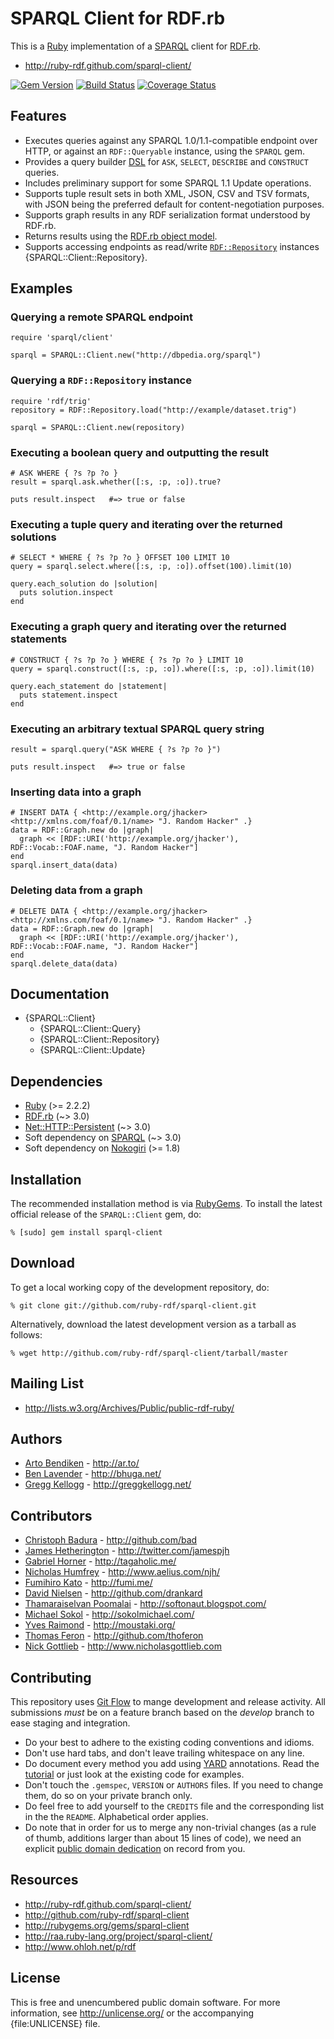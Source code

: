 # SPARQL Client for RDF.rb

This is a [Ruby][] implementation of a [SPARQL][] client for [RDF.rb][].

* <http://ruby-rdf.github.com/sparql-client/>

[![Gem Version](https://badge.fury.io/rb/sparql-client.png)](http://badge.fury.io/rb/sparql-client)
[![Build Status](https://travis-ci.org/ruby-rdf/sparql-client.png?branch=master)](http://travis-ci.org/ruby-rdf/sparql-client)
[![Coverage Status](https://coveralls.io/repos/ruby-rdf/sparql-client/badge.svg?branch=master&service=github)](https://coveralls.io/github/ruby-rdf/sparql-client?branch=master)

## Features

* Executes queries against any SPARQL 1.0/1.1-compatible endpoint over HTTP,
  or against an `RDF::Queryable` instance, using the `SPARQL` gem.
* Provides a query builder [DSL][] for `ASK`, `SELECT`, `DESCRIBE` and
  `CONSTRUCT` queries.
* Includes preliminary support for some SPARQL 1.1 Update operations.
* Supports tuple result sets in both XML, JSON, CSV and TSV formats, with JSON being
  the preferred default for content-negotiation purposes.
* Supports graph results in any RDF serialization format understood by RDF.rb.
* Returns results using the [RDF.rb object model][RDF.rb model].
* Supports accessing endpoints as read/write [`RDF::Repository`][RDF::Repository]
  instances {SPARQL::Client::Repository}.

## Examples

### Querying a remote SPARQL endpoint
    require 'sparql/client'

    sparql = SPARQL::Client.new("http://dbpedia.org/sparql")

### Querying a `RDF::Repository` instance

    require 'rdf/trig'
    repository = RDF::Repository.load("http://example/dataset.trig")

    sparql = SPARQL::Client.new(repository)

### Executing a boolean query and outputting the result

    # ASK WHERE { ?s ?p ?o }
    result = sparql.ask.whether([:s, :p, :o]).true?

    puts result.inspect   #=> true or false

### Executing a tuple query and iterating over the returned solutions

    # SELECT * WHERE { ?s ?p ?o } OFFSET 100 LIMIT 10
    query = sparql.select.where([:s, :p, :o]).offset(100).limit(10)

    query.each_solution do |solution|
      puts solution.inspect
    end

### Executing a graph query and iterating over the returned statements

    # CONSTRUCT { ?s ?p ?o } WHERE { ?s ?p ?o } LIMIT 10
    query = sparql.construct([:s, :p, :o]).where([:s, :p, :o]).limit(10)

    query.each_statement do |statement|
      puts statement.inspect
    end

### Executing an arbitrary textual SPARQL query string

    result = sparql.query("ASK WHERE { ?s ?p ?o }")

    puts result.inspect   #=> true or false

### Inserting data into a graph

    # INSERT DATA { <http://example.org/jhacker> <http://xmlns.com/foaf/0.1/name> "J. Random Hacker" .}
    data = RDF::Graph.new do |graph|
      graph << [RDF::URI('http://example.org/jhacker'), RDF::Vocab::FOAF.name, "J. Random Hacker"]
    end
    sparql.insert_data(data)

### Deleting data from a graph

    # DELETE DATA { <http://example.org/jhacker> <http://xmlns.com/foaf/0.1/name> "J. Random Hacker" .}
    data = RDF::Graph.new do |graph|
      graph << [RDF::URI('http://example.org/jhacker'), RDF::Vocab::FOAF.name, "J. Random Hacker"]
    end
    sparql.delete_data(data)

## Documentation

* {SPARQL::Client}
  * {SPARQL::Client::Query}
  * {SPARQL::Client::Repository}
  * {SPARQL::Client::Update}

## Dependencies

* [Ruby](http://ruby-lang.org/) (>= 2.2.2)
* [RDF.rb](http://rubygems.org/gems/rdf) (~> 3.0)
* [Net::HTTP::Persistent](http://rubygems.org/gems/net-http-persistent) (~> 3.0)
* Soft dependency on [SPARQL](http://rubygems.org/gems/sparql) (~> 3.0)
* Soft dependency on [Nokogiri](http://rubygems.org/gems/nokogiri) (>= 1.8)

## Installation

The recommended installation method is via [RubyGems](http://rubygems.org/).
To install the latest official release of the `SPARQL::Client` gem, do:

    % [sudo] gem install sparql-client

## Download

To get a local working copy of the development repository, do:

    % git clone git://github.com/ruby-rdf/sparql-client.git

Alternatively, download the latest development version as a tarball as
follows:

    % wget http://github.com/ruby-rdf/sparql-client/tarball/master

## Mailing List

* <http://lists.w3.org/Archives/Public/public-rdf-ruby/>

## Authors

* [Arto Bendiken](http://github.com/bendiken) - <http://ar.to/>
* [Ben Lavender](http://github.com/bhuga) - <http://bhuga.net/>
* [Gregg Kellogg](http://github.com/gkellogg) - <http://greggkellogg.net/>

## Contributors

* [Christoph Badura](http://github.com/bad) - <http://github.com/bad>
* [James Hetherington](http://github.com/jamespjh) - <http://twitter.com/jamespjh>
* [Gabriel Horner](http://github.com/cldwalker) - <http://tagaholic.me/>
* [Nicholas Humfrey](http://github.com/njh) - <http://www.aelius.com/njh/>
* [Fumihiro Kato](http://github.com/fumi) - <http://fumi.me/>
* [David Nielsen](http://github.com/drankard) - <http://github.com/drankard>
* [Thamaraiselvan Poomalai](http://github.com/selvan) - <http://softonaut.blogspot.com/>
* [Michael Sokol](http://github.com/mikaa123) - <http://sokolmichael.com/>
* [Yves Raimond](http://github.com/moustaki) - <http://moustaki.org/>
* [Thomas Feron](http://github.com/thoferon) - <http://github.com/thoferon>
* [Nick Gottlieb](http://github.com/ngottlieb) - <http://www.nicholasgottlieb.com>

## Contributing
This repository uses [Git Flow](https://github.com/nvie/gitflow) to mange development and release activity. All submissions _must_ be on a feature branch based on the _develop_ branch to ease staging and integration.

* Do your best to adhere to the existing coding conventions and idioms.
* Don't use hard tabs, and don't leave trailing whitespace on any line.
* Do document every method you add using [YARD][] annotations. Read the
  [tutorial][YARD-GS] or just look at the existing code for examples.
* Don't touch the `.gemspec`, `VERSION` or `AUTHORS` files. If you need to
  change them, do so on your private branch only.
* Do feel free to add yourself to the `CREDITS` file and the corresponding
  list in the the `README`. Alphabetical order applies.
* Do note that in order for us to merge any non-trivial changes (as a rule
  of thumb, additions larger than about 15 lines of code), we need an
  explicit [public domain dedication][PDD] on record from you.

## Resources

* <http://ruby-rdf.github.com/sparql-client/>
* <http://github.com/ruby-rdf/sparql-client>
* <http://rubygems.org/gems/sparql-client>
* <http://raa.ruby-lang.org/project/sparql-client/>
* <http://www.ohloh.net/p/rdf>

## License

This is free and unencumbered public domain software. For more information,
see <http://unlicense.org/> or the accompanying {file:UNLICENSE} file.

[Ruby]:            http://ruby-lang.org/
[RDF]:             http://www.w3.org/RDF/
[SPARQL]:          http://en.wikipedia.org/wiki/SPARQL
[SPARQL JSON]:     http://www.w3.org/TR/rdf-sparql-json-res/
[RDF.rb]:          http://rubygems.org/gems/rdf
[RDF.rb model]:    http://blog.datagraph.org/2010/03/rdf-for-ruby
[RDF::Repository]: http://rubydoc.info/github/ruby-rdf/rdf/RDF/Repository
[DSL]:             http://en.wikipedia.org/wiki/Domain-specific_language
                   "domain-specific language"
[YARD]:            http://yardoc.org/
[YARD-GS]:         http://rubydoc.info/docs/yard/file/docs/GettingStarted.md
[PDD]:             http://unlicense.org/#unlicensing-contributions
[Backports]:       http://rubygems.org/gems/backports
